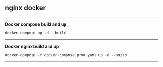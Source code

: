 ## nginx docker 
___
**Docker compose build  and up**

    docker-compose up -d --build
___
**Docker nginx build and up**

    docker-compose -f docker-compose.prod.yaml up -d --build
___
